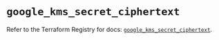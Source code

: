 # `google_kms_secret_ciphertext`

Refer to the Terraform Registry for docs: [`google_kms_secret_ciphertext`](https://registry.terraform.io/providers/hashicorp/google-beta/5.36.0/docs/resources/google_kms_secret_ciphertext).
